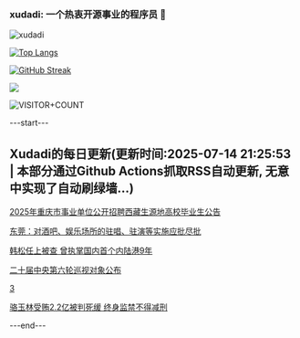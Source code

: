 ### xudadi: 一个热衷开源事业的程序员 👋

![xudadi](https://github-readme-stats-git-masterorgs-github-readme-stats-team.vercel.app/api?username=xudadi)

[![Top Langs](https://github-readme-stats.vercel.app/api/top-langs/?username=xudadi)](https://github.com/anuraghazra/github-readme-stats)

[![GitHub Streak](https://streak-stats.demolab.com?user=xudadi&locale=zh_Hans)](https://git.io/streak-stats)

![](https://raw.githubusercontent.com/xudadi/xudadi/main/assets/github-contribution-grid-snake.svg)

![VISITOR+COUNT](https://komarev.com/ghpvc/?username=xudadi&label=VISITOR+COUNT)


---start---

## Xudadi的每日更新(更新时间:2025-07-14 21:25:53 | 本部分通过Github Actions抓取RSS自动更新, 无意中实现了自动刷绿墙...)

[2025年重庆市事业单位公开招聘西藏生源地高校毕业生公告](https://www.gongkaoleida.com/article/2509611)

[东莞：对酒吧、娱乐场所的驻唱、驻演等实施应批尽批](https://m.163.com/news/article/K4EFAOAK05198CJN.html)

[韩松任上被查 曾执掌国内首个内陆港9年](https://m.163.com/news/article/K4ESUL470534A4SC.html)

[二十届中央第六轮巡视对象公布](https://m.163.com/news/article/K4ES6DPF000189PS.html)

[3](https://m.163.com/touch/news/sub/domestic)

[骆玉林受贿2.2亿被判死缓 终身监禁不得减刑](https://m.163.com/news/article/K4EOGMT10534A4SC.html)

---end---
